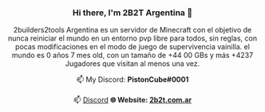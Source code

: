 <div align="center">

### Hi there, I'm 2B2T Argentina 👋
   2builders2tools Argentina es un servidor de Minecraft con el objetivo de nunca reiniciar el mundo en un entorno pvp libre para todos, sin reglas, con pocas modificaciones en el modo de juego de supervivencia vainilla. el mundo es 0 años 7 mes old, con un tamaño de +44 00 GBs y más +4237 Jugadores que visitan al menos una vez.
  
📫 My Discord: **PistonCube#0001**<br /><br/>
📫 [Discord](https://www.2b2t.com.ar/discord/)
**🌐 Website: [2b2t.com.ar](https://www.2b2t.com.ar/)**

</div>
